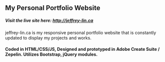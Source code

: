 ## My Personal Portfolio Website
##### Visit the live site here: http://jeffrey-lin.ca
jeffrey-lin.ca is my responsive personal portfolio website that is constantly updated to display my projects and works. 
#### Coded in HTML/CSS/JS, Designed and prototyped in Adobe Create Suite / Zepelin. Utilizes Bootstrap, jQuery modules.
